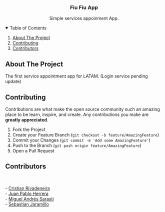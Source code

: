 <p align="center">

  <h3 align="center">Fiu Fiu App</h3>

  <p align="center">
    Simple services appoinment App.
  </p>
</p>

<details open="open">
  <summary>Table of Contents</summary>
  <ol>
    <li>
      <a href="#about-the-project">About The Project</a>
    </li>
    <li><a href="#contributing">Contributing</a></li>
    <li><a href="#contributors">Contributors</a></li>
  </ol>
</details>

## About The Project

The first service appointment app for LATAM. (Login service pending update)

## Contributing

Contributions are what make the open source community such an amazing place to be learn, inspire, and create. Any contributions you make are **greatly appreciated**.

1. Fork the Project
2. Create your Feature Branch (`git checkout -b feature/AmazingFeature`)
3. Commit your Changes (`git commit -m 'Add some AmazingFeature'`)
4. Push to the Branch (`git push origin feature/AmazingFeature`)
5. Open a Pull Request

## Contributors 
<br />
  <p align="left">
    - <a href="https://github.com/A-Souvlaki">Cristian Rivadeneira</a><br>
    - <a href="https://github.com/JuanP0411">Juan Pablo Herrera</a><br>
    - <a href="https://github.com/MSarasti">Miguel Andrés Sarasti</a><br>
    - <a href="https://github.com/sebasjarat03">Sebastian Jaramillo</a><br>
  </p>
<br />
